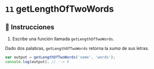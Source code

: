 # `11` getLengthOfTwoWords

## 📝 Instrucciones

1. Escribe una función llamada `getLengthOfTwoWords`.

Dado dos palabras, `getLengthOfTwoWords` retorna la *suma* de sus letras.

```Javascript
var output = getLengthOfTwoWords('some', 'words');
console.log(output); // --> 9